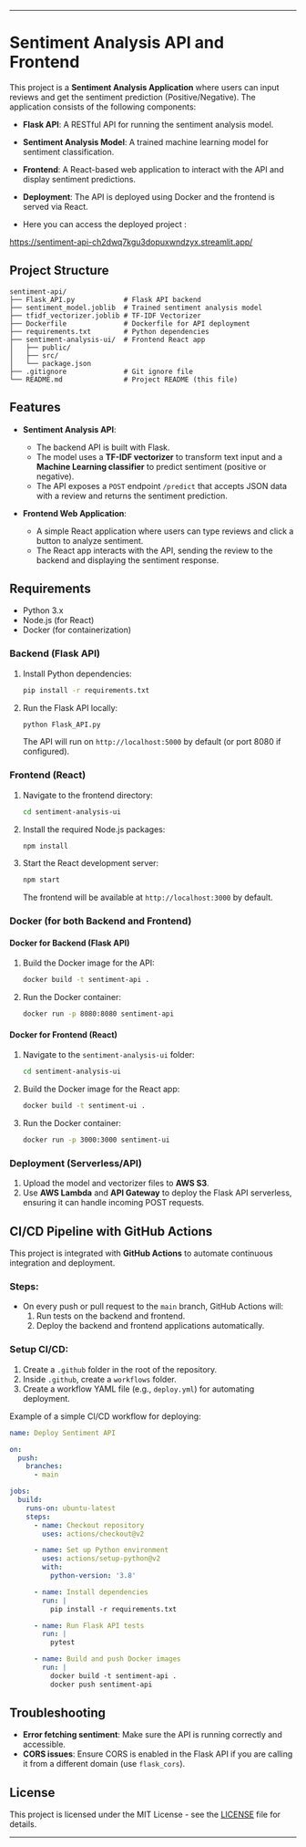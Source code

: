 

---

# Sentiment Analysis API and Frontend

This project is a **Sentiment Analysis Application** where users can input reviews and get the sentiment prediction (Positive/Negative). The application consists of the following components:

- **Flask API**: A RESTful API for running the sentiment analysis model.
- **Sentiment Analysis Model**: A trained machine learning model for sentiment classification.
- **Frontend**: A React-based web application to interact with the API and display sentiment predictions.
- **Deployment**: The API is deployed using Docker and the frontend is served via React.

- Here you can access the deployed project :

https://sentiment-api-ch2dwq7kgu3dopuxwndzyx.streamlit.app/

## Project Structure

```
sentiment-api/
├── Flask_API.py            # Flask API backend
├── sentiment_model.joblib  # Trained sentiment analysis model
├── tfidf_vectorizer.joblib # TF-IDF Vectorizer
├── Dockerfile              # Dockerfile for API deployment
├── requirements.txt        # Python dependencies
├── sentiment-analysis-ui/  # Frontend React app
│   ├── public/
│   ├── src/
│   └── package.json
├── .gitignore              # Git ignore file
└── README.md               # Project README (this file)
```

## Features

- **Sentiment Analysis API**:
  - The backend API is built with Flask.
  - The model uses a **TF-IDF vectorizer** to transform text input and a **Machine Learning classifier** to predict sentiment (positive or negative).
  - The API exposes a `POST` endpoint `/predict` that accepts JSON data with a review and returns the sentiment prediction.

- **Frontend Web Application**:
  - A simple React application where users can type reviews and click a button to analyze sentiment.
  - The React app interacts with the API, sending the review to the backend and displaying the sentiment response.

## Requirements

- Python 3.x
- Node.js (for React)
- Docker (for containerization)

### Backend (Flask API)

1. Install Python dependencies:
   ```bash
   pip install -r requirements.txt
   ```

2. Run the Flask API locally:
   ```bash
   python Flask_API.py
   ```
   The API will run on `http://localhost:5000` by default (or port 8080 if configured).

### Frontend (React)

1. Navigate to the frontend directory:
   ```bash
   cd sentiment-analysis-ui
   ```

2. Install the required Node.js packages:
   ```bash
   npm install
   ```

3. Start the React development server:
   ```bash
   npm start
   ```
   The frontend will be available at `http://localhost:3000` by default.

### Docker (for both Backend and Frontend)

#### Docker for Backend (Flask API)

1. Build the Docker image for the API:
   ```bash
   docker build -t sentiment-api .
   ```

2. Run the Docker container:
   ```bash
   docker run -p 8080:8080 sentiment-api
   ```

#### Docker for Frontend (React)

1. Navigate to the `sentiment-analysis-ui` folder:
   ```bash
   cd sentiment-analysis-ui
   ```

2. Build the Docker image for the React app:
   ```bash
   docker build -t sentiment-ui .
   ```

3. Run the Docker container:
   ```bash
   docker run -p 3000:3000 sentiment-ui
   ```

### Deployment (Serverless/API)

1. Upload the model and vectorizer files to **AWS S3**.
2. Use **AWS Lambda** and **API Gateway** to deploy the Flask API serverless, ensuring it can handle incoming POST requests.

## CI/CD Pipeline with GitHub Actions

This project is integrated with **GitHub Actions** to automate continuous integration and deployment.

### Steps:
- On every push or pull request to the `main` branch, GitHub Actions will:
  1. Run tests on the backend and frontend.
  2. Deploy the backend and frontend applications automatically.

### Setup CI/CD:
1. Create a `.github` folder in the root of the repository.
2. Inside `.github`, create a `workflows` folder.
3. Create a workflow YAML file (e.g., `deploy.yml`) for automating deployment.

Example of a simple CI/CD workflow for deploying:

```yaml
name: Deploy Sentiment API

on:
  push:
    branches:
      - main

jobs:
  build:
    runs-on: ubuntu-latest
    steps:
      - name: Checkout repository
        uses: actions/checkout@v2

      - name: Set up Python environment
        uses: actions/setup-python@v2
        with:
          python-version: '3.8'

      - name: Install dependencies
        run: |
          pip install -r requirements.txt

      - name: Run Flask API tests
        run: |
          pytest

      - name: Build and push Docker images
        run: |
          docker build -t sentiment-api .
          docker push sentiment-api
```

## Troubleshooting

- **Error fetching sentiment**: Make sure the API is running correctly and accessible.
- **CORS issues**: Ensure CORS is enabled in the Flask API if you are calling it from a different domain (use `flask_cors`).

## License

This project is licensed under the MIT License - see the [LICENSE](LICENSE) file for details.

---

